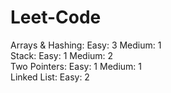 # Leet-Code

Arrays & Hashing:
Easy: 3
Medium: 1
<br/>
Stack:
Easy: 1
Medium: 2
<br/>
Two Pointers:
Easy: 1
Medium: 1
<br/>
Linked List:
Easy: 2
